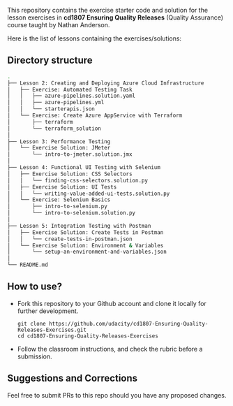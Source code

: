 
This repository contains the exercise starter code and solution for the lesson exercises in **cd1807 Ensuring Quality Releases** (Quality Assurance) course taught by Nathan Anderson. 

Here is the list of lessons containing the exercises/solutions:



## Directory structure
```bash
.
├── Lesson 2: Creating and Deploying Azure Cloud Infrastructure
│   ├── Exercise: Automated Testing Task
│   │   ├── azure-pipelines.solution.yaml
│   │   ├── azure-pipelines.yml
│   │   └── starterapis.json
│   └── Exercise: Create Azure AppService with Terraform
│       ├── terraform
│       └── terraform_solution
│
├── Lesson 3: Performance Testing
│   └── Exercise Solution: JMeter
│       └── intro-to-jmeter.solution.jmx
│
├── Lesson 4: Functional UI Testing with Selenium
│   ├── Exercise Solution: CSS Selectors
│   │   └── finding-css-selectors.solution.py
│   ├── Exercise Solution: UI Tests
│   │   └── writing-value-added-ui-tests.solution.py
│   └── Exercise: Selenium Basics
│       ├── intro-to-selenium.py
│       └── intro-to-selenium.solution.py
│
├── Lesson 5: Integration Testing with Postman
│   ├── Exercise Solution: Create Tests in Postman
│   │   └── create-tests-in-postman.json
│   └── Exercise Solution: Environment & Variables
│       └── setup-an-environment-and-variables.json
│
└── README.md
```

## How to use?
- Fork this repository to your Github account and clone it locally for further development. 
    ```
    git clone https://github.com/udacity/cd1807-Ensuring-Quality-Releases-Exercises.git
    cd cd1807-Ensuring-Quality-Releases-Exercises
    ```
- Follow the classroom instructions, and check the rubric before a submission. 


## Suggestions and Corrections
Feel free to submit PRs to this repo should you have any proposed changes. 